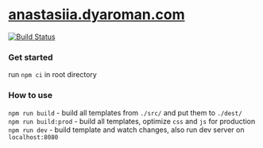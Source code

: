 # [anastasiia.dyaroman.com](https://anastasiia.dyaroman.com)

[![Build Status](https://travis-ci.org/dyaroman/cv_anastasiia.svg?branch=master)](https://travis-ci.org/dyaroman/cv_anastasiia)

### Get started

run `npm ci` in root directory  

### How to use

`npm run build` - build all templates from `./src/` and put them to `./dest/`  
`npm run build:prod` - build all templates, optimize `css` and `js` for production  
`npm run dev` - build template and watch changes, also run dev server on `localhost:8080`  
